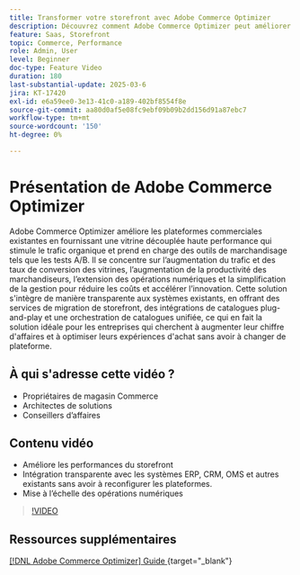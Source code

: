 ```yaml
---
title: Transformer votre storefront avec Adobe Commerce Optimizer
description: Découvrez comment Adobe Commerce Optimizer peut améliorer votre storefront avec des performances élevées, un trafic accru et une intégration transparente.
feature: Saas, Storefront
topic: Commerce, Performance
role: Admin, User
level: Beginner
doc-type: Feature Video
duration: 180
last-substantial-update: 2025-03-6
jira: KT-17420
exl-id: e6a59ee0-3e13-41c0-a189-402bf8554f8e
source-git-commit: aa80d0af5e08fc9ebf09b09b2dd156d91a87ebc7
workflow-type: tm+mt
source-wordcount: '150'
ht-degree: 0%

---
```


# Présentation de Adobe Commerce Optimizer

Adobe Commerce Optimizer améliore les plateformes commerciales existantes en fournissant une vitrine découplée haute performance qui stimule le trafic organique et prend en charge des outils de marchandisage tels que les tests A/B. Il se concentre sur l’augmentation du trafic et des taux de conversion des vitrines, l’augmentation de la productivité des marchandiseurs, l’extension des opérations numériques et la simplification de la gestion pour réduire les coûts et accélérer l’innovation. Cette solution s&#39;intègre de manière transparente aux systèmes existants, en offrant des services de migration de storefront, des intégrations de catalogues plug-and-play et une orchestration de catalogues unifiée, ce qui en fait la solution idéale pour les entreprises qui cherchent à augmenter leur chiffre d&#39;affaires et à optimiser leurs expériences d&#39;achat sans avoir à changer de plateforme.

## À qui s&#39;adresse cette vidéo ?

* Propriétaires de magasin Commerce
* Architectes de solutions
* Conseillers d’affaires

## Contenu vidéo

* Améliore les performances du storefront
* Intégration transparente avec les systèmes ERP, CRM, OMS et autres existants sans avoir à reconfigurer les plateformes.
* Mise à l’échelle des opérations numériques

>[!VIDEO](https://video.tv.adobe.com/v/3450465?learn=on&captions=fre_fr)

## Ressources supplémentaires

[[!DNL Adobe Commerce Optimizer]  Guide ](https://experienceleague.adobe.com/fr/docs/commerce/optimizer/overview){target="_blank"}
